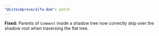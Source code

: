 ```yaml
---
"@siteimprove/alfa-dom": patch
---
```


**Fixed:** Parents of `Comment` inside a shadow tree now correctly skip over the shadow root when traversing the flat tree.
